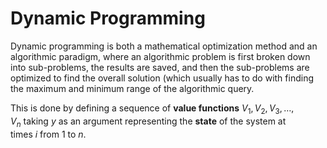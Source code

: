# Dynamic Programming

Dynamic programming is both a mathematical optimization method and an algorithmic paradigm, where an algorithmic problem is first broken down into sub-problems, the results are saved, and then the sub-problems are optimized to find the overall solution (which usually has to do with finding the maximum and minimum range of the algorithmic query.

This is done by defining a sequence of **value functions** $V_1, V_2, V_3, \ldots, V_n$ taking _y_ as an argument representing the **state** of the system at times $i$ from $1$ to $n$.

